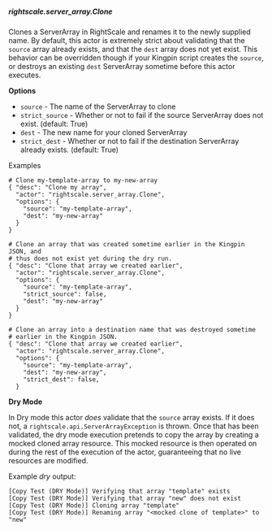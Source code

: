##### rightscale.server_array.Clone

Clones a ServerArray in RightScale and renames it to the newly supplied name.
By default, this actor is extremely strict about validating that the `source`
array already exists, and that the `dest` array does not yet exist. This
behavior can be overridden though if your Kingpin script creates the
`source`, or destroys an existing `dest` ServerArray sometime before this actor
executes.

**Options**

  * `source` - The name of the ServerArray to clone
  * `strict_source` - Whether or not to fail if the source ServerArray does
                      not exist. (default: True)
  * `dest`   - The new name for your cloned ServerArray
  * `strict_dest` - Whether or not to fail if the destination ServerArray
                    already exists. (default: True)

Examples

    # Clone my-template-array to my-new-array
    { "desc": "Clone my array",
      "actor": "rightscale.server_array.Clone",
      "options": {
        "source": "my-template-array",
        "dest": "my-new-array"
      }
    }

    # Clone an array that was created sometime earlier in the Kingpin JSON, and
    # thus does not exist yet during the dry run.
    { "desc": "Clone that array we created earlier",
      "actor": "rightscale.server_array.Clone",
      "options": {
        "source": "my-template-array",
        "strict_source": false,
        "dest": "my-new-array"
      }
    }

    # Clone an array into a destination name that was destroyed sometime
    # earlier in the Kingpin JSON.
    { "desc": "Clone that array we created earlier",
      "actor": "rightscale.server_array.Clone",
      "options": {
        "source": "my-template-array",
        "dest": "my-new-array",
        "strict_dest": false,
      }

**Dry Mode**

In Dry mode this actor _does_ validate that the `source` array exists. If it
does not, a `rightscale.api.ServerArrayException` is thrown. Once that has
been validated, the dry mode execution pretends to copy the array by creating
a mocked cloned array resource. This mocked resource is then operated on during
the rest of the execution of the actor, guaranteeing that no live resources are
modified.

Example _dry_ output:

    [Copy Test (DRY Mode)] Verifying that array "template" exists
    [Copy Test (DRY Mode)] Verifying that array "new" does not exist
    [Copy Test (DRY Mode)] Cloning array "template"
    [Copy Test (DRY Mode)] Renaming array "<mocked clone of template>" to "new"

